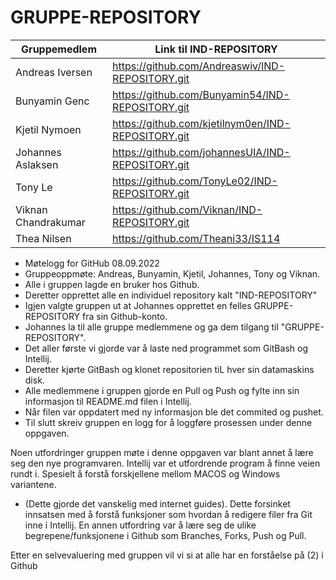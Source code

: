 # GRUPPE-REPOSITORY
| Gruppemedlem        | Link til IND-REPOSITORY                            |
|---------------------|----------------------------------------------------|
| Andreas Iversen     | https://github.com/Andreaswiv/IND-REPOSITORY.git   |
| Bunyamin Genc       | https://github.com/Bunyamin54/IND-REPOSITORY.git   |
| Kjetil Nymoen       | https://github.com/kjetilnym0en/IND-REPOSITORY.git |
| Johannes Aslaksen   | https://github.com/johannesUIA/IND-REPOSITORY.git  |
| Tony Le             | https://github.com/TonyLe02/IND-REPOSITORY.git     |
| Viknan Chandrakumar | https://github.com/Viknan/IND-REPOSITORY.git       |
| Thea Nilsen         | https://github.com/Theani33/IS114                  |

- Møtelogg for GitHub 08.09.2022 <br>
- Gruppeoppmøte: Andreas, Bunyamin, Kjetil, Johannes, Tony og Viknan.
- Alle i gruppen lagde en bruker hos Github.
- Deretter opprettet alle en individuel repository kalt "IND-REPOSITORY"
- Igjen valgte gruppen ut at Johannes opprettet en felles GRUPPE-REPOSITORY fra sin Github-konto.
- Johannes la til alle gruppe medlemmene og ga dem tilgang til "GRUPPE-REPOSITORY".
- Det aller første vi gjorde var å laste ned programmet som GitBash og Intellij.
- Deretter kjørte GitBash og klonet repositorien tiL hver sin datamaskins disk.
- Alle medlemmene i gruppen gjorde en Pull og Push og fylte inn sin informasjon til README.md filen i Intellij.
- Når filen var oppdatert med ny informasjon ble det commited og pushet.
- Til slutt skreiv gruppen en logg for å loggføre prosessen under denne oppgaven.

Noen utfordringer gruppen møte i denne oppgaven var blant annet å lære seg den nye programvaren. 
Intellij var et utfordrende program å finne veien rundt i.
Spesielt å forstå forskjellene mellom MACOS og Windows variantene. 
- (Dette gjorde det vanskelig med internet guides).
Dette forsinket innsatsen med å forstå funksjoner som hvordan å redigere filer fra Git inne i Intellij.
En annen utfordring var å lære seg de ulike begrepene/funksjonene i Github som Branches, Forks, Push og Pull.

Etter en selvevaluering med gruppen vil vi si at alle har en forståelse på (2) i Github
